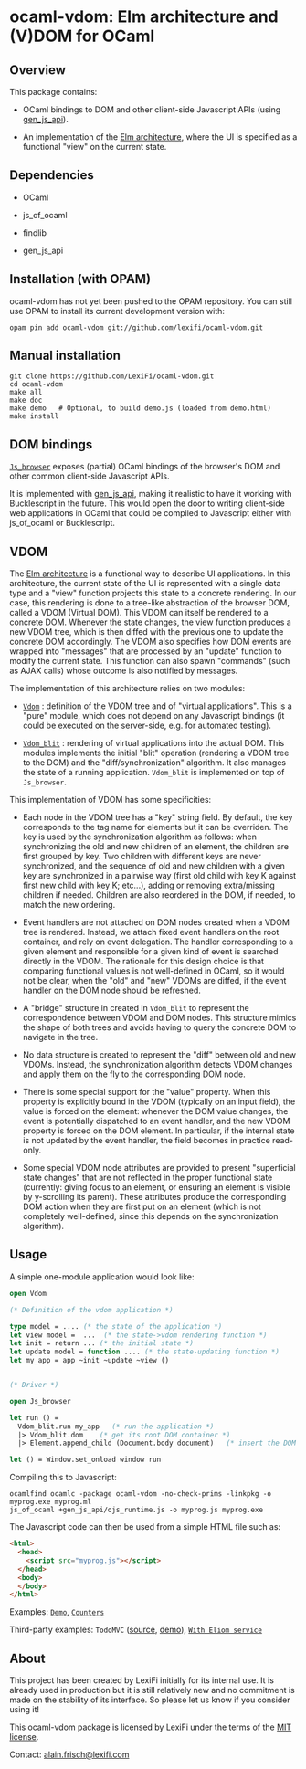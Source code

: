 ocaml-vdom: Elm architecture and (V)DOM for OCaml
=================================================

Overview
--------

This package contains:

  - OCaml bindings to DOM and other client-side Javascript APIs
    (using [gen_js_api](https://github.com/LexiFi/gen_js_api)).

  - An implementation of the [Elm architecture](https://guide.elm-lang.org/architecture/), where the
    UI is specified as a functional "view" on the current state.



Dependencies
------------

  - OCaml

  - js_of_ocaml

  - findlib

  - gen_js_api



Installation (with OPAM)
------------------------

ocaml-vdom has not yet been pushed to the OPAM repository.  You can still use OPAM
to install its current development version with:

````
opam pin add ocaml-vdom git://github.com/lexifi/ocaml-vdom.git
````


Manual installation
-------------------

````
git clone https://github.com/LexiFi/ocaml-vdom.git
cd ocaml-vdom
make all
make doc
make demo   # Optional, to build demo.js (loaded from demo.html)
make install
````


DOM bindings
------------

[`Js_browser`](lib/js_browser.mli) exposes (partial) OCaml bindings of the browser's DOM and
other common client-side Javascript APIs.

It is implemented with
[gen_js_api](https://github.com/LexiFi/gen_js_api), making it
realistic to have it working with Bucklescript in the future.  This
would open the door to writing client-side web applications in OCaml
that could be compiled to Javascript either with js_of_ocaml or
Bucklescript.


VDOM
----

The [Elm architecture](https://guide.elm-lang.org/architecture/) is a
functional way to describe UI applications.  In this architecture, the
current state of the UI is represented with a single data type and a
"view" function projects this state to a concrete rendering.  In our
case, this rendering is done to a tree-like abstraction of the browser
DOM, called a VDOM (Virtual DOM).  This VDOM can itself be rendered to
a concrete DOM.  Whenever the state changes, the view function produces
a new VDOM tree, which is then diffed with the previous one to update
the concrete DOM accordingly.  The VDOM also specifies how DOM events
are wrapped into "messages" that are processed by an "update" function
to modify the current state.  This function can also spawn "commands"
(such as AJAX calls) whose outcome is also notified by messages.


The implementation of this architecture relies on two modules:

  - [`Vdom`](lib/vdom.mli) : definition of the VDOM tree and of "virtual
    applications".  This is a "pure" module, which does not depend on
    any Javascript bindings (it could be executed on the server-side,
    e.g. for automated testing).

  - [`Vdom_blit`](lib/vdom_blit.mli) : rendering of virtual applications into the actual
    DOM.  This modules implements the initial "blit" operation
    (rendering a VDOM tree to the DOM) and the "diff/synchronization"
    algorithm.  It also manages the state of a running application.
    `Vdom_blit` is implemented on top of `Js_browser`.



This implementation of VDOM has some specificities:

  - Each node in the VDOM tree has a "key" string field.  By default,
    the key corresponds to the tag name for elements but it can be
    overriden.  The key is used by the synchronization algorithm
    as follows: when synchronizing the old and new children of an
    element, the children are first grouped by key.  Two children with
    different keys are never synchronized, and the sequence of old and
    new children with a given key are synchronized in a pairwise way
    (first old child with key K against first new child with key K;
    etc...), adding or removing extra/missing children if needed.
    Children are also reordered in the DOM, if needed, to match the
    new ordering.

  - Event handlers are not attached on DOM nodes created when a VDOM
    tree is rendered.  Instead, we attach fixed event handlers on the
    root container, and rely on event delegation.  The handler
    corresponding to a given element and responsible for a given kind
    of event is searched directly in the VDOM.  The rationale for this
    design choice is that comparing functional values is not
    well-defined in OCaml, so it would not be clear, when the "old"
    and "new" VDOMs are diffed, if the event handler on the DOM node
    should be refreshed.

  - A "bridge" structure in created in `Vdom_blit` to represent the
    correspondence between VDOM and DOM nodes.  This structure mimics
    the shape of both trees and avoids having to query the concrete
    DOM to navigate in the tree.

  - No data structure is created to represent the "diff" between old
    and new VDOMs.  Instead, the synchronization algorithm detects
    VDOM changes and apply them on the fly to the corresponding DOM
    node.

  - There is some special support for the "value" property.  When this
    property is explicitly bound in the VDOM (typically on an input
    field), the value is forced on the element: whenever the DOM value
    changes, the event is potentially dispatched to an event handler,
    and the new VDOM property is forced on the DOM element.  In
    particular, if the internal state is not updated by the event
    handler, the field becomes in practice read-only.

  - Some special VDOM node attributes are provided to present
    "superficial state changes" that are not reflected in the proper
    functional state (currently: giving focus to an element, or
    ensuring an element is visible by y-scrolling its parent).  These
    attributes produce the corresponding DOM action when they are
    first put on an element (which is not completely well-defined,
    since this depends on the synchronization algorithm).


Usage
-----

A simple one-module application would look like:

````ocaml
open Vdom

(* Definition of the vdom application *)

type model = .... (* the state of the application *)
let view model =  ...  (* the state->vdom rendering function *)
let init = return ... (* the initial state *)
let update model = function .... (* the state-updating function *)
let my_app = app ~init ~update ~view ()


(* Driver *)

open Js_browser

let run () =
  Vdom_blit.run my_app   (* run the application *)
  |> Vdom_blit.dom    (* get its root DOM container *)
  |> Element.append_child (Document.body document)   (* insert the DOM in the document *)

let () = Window.set_onload window run
````

Compiling this to Javascript:

    ocamlfind ocamlc -package ocaml-vdom -no-check-prims -linkpkg -o myprog.exe myprog.ml
    js_of_ocaml +gen_js_api/ojs_runtime.js -o myprog.js myprog.exe

The Javascript code can then be used from a simple HTML file such as:

````html
<html>
  <head>
    <script src="myprog.js"></script>
  </head>
  <body>
  </body>
</html>
````

Examples: [`Demo`](examples/demo.ml), [`Counters`](examples/counters.ml)

Third-party examples:
  `TodoMVC`
    ([source](https://github.com/slegrand45/examples_ocaml_vdom/blob/master/todomvc/todomvc.ml),
     [demo](https://slegrand45.github.io/examples_ocaml_vdom.site/todomvc/)),
  [`With Eliom service`](https://github.com/slegrand45/examples_ocsigen/blob/master/eliom/with-ocaml-vdom/simple/mixvdomandeliom.eliom)


About
-----

This project has been created by LexiFi initially for its internal
use.  It is already used in production but it is still relatively new
and no commitment is made on the stability of its interface.  So
please let us know if you consider using it!

This ocaml-vdom package is licensed by LexiFi under the terms of the
[MIT license](LICENSE).

Contact: alain.frisch@lexifi.com
